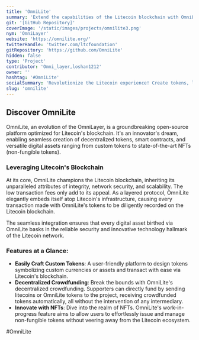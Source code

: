 ```yaml
---
title: 'OmniLite'
summary: 'Extend the capabilities of the Litecoin blockchain with OmniLite, enabling custom token and digital asset creation, decentralized crowdfunding, and more.'
git: '[GitHub Repository]'
coverImage: '/static/images/projects/omnilite3.png'
nym: 'OmniLayer'
website: 'https://omnilite.org/'
twitterHandle: 'twitter.com/ltcfoundation'
gitRepository: 'https://github.com/OmniLite'
hidden: false
type: 'Project'
contributor: 'Omni_layer,loshan1212'
owner: ''
hashtag: '#OmniLite'
socialSummary: 'Revolutionize the Litecoin experience! Create tokens, launch decentralized crowdfunds, and even craft NFTs. All on the trusted Litecoin blockchain. Learn more ➡️ '
slug: 'omnilite'
---
```


## Discover OmniLite

OmniLite, an evolution of the OmniLayer, is a groundbreaking open-source platform optimized for Litecoin's blockchain. It's an innovator's dream, enabling seamless creation of decentralized tokens, smart contracts, and versatile digital assets ranging from custom tokens to state-of-the-art NFTs (non-fungible tokens).

### Leveraging Litecoin's Blockchain

At its core, OmniLite champions the Litecoin blockchain, inheriting its unparalleled attributes of integrity, network security, and scalability. The low transaction fees only add to its appeal. As a layered protocol, OmniLite elegantly embeds itself atop Litecoin's infrastructure, causing every transaction made with OmniLite's tokens to be diligently recorded on the Litecoin blockchain.

The seamless integration ensures that every digital asset birthed via OmniLite basks in the reliable security and innovative technology hallmark of the Litecoin network.

### Features at a Glance:

- **Easily Craft Custom Tokens**: A user-friendly platform to design tokens symbolizing custom currencies or assets and transact with ease via Litecoin's blockchain.
- **Decentralized Crowdfunding**: Break the bounds with OmniLite's decentralized crowdfunding. Supporters can directly fund by sending litecoins or OmniLite tokens to the project, receiving crowdfunded tokens automatically, all without the intervention of any intermediary.
- **Innovate with NFTs**: Dive into the realm of NFTs. OmniLite's work-in-progress feature aims to allow users to effortlessly issue and manage non-fungible tokens without veering away from the Litecoin ecosystem.

#OmniLite
